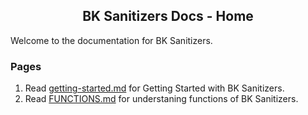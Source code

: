 <h2 align="center">BK Sanitizers Docs - Home</h2>

<link rel="stylesheet" href="css/main.css" />

Welcome to the documentation for BK Sanitizers.

### Pages

1. Read [getting-started.md](getting-started.md) for Getting Started with BK Sanitizers.
2. Read [FUNCTIONS.md](FUNCTIONS.md) for understaning functions of BK Sanitizers.
